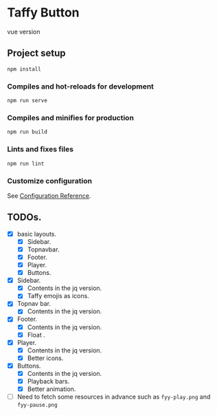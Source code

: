 # Taffy Button
vue version
## Project setup
```
npm install
```

### Compiles and hot-reloads for development
```
npm run serve
```

### Compiles and minifies for production
```
npm run build
```

### Lints and fixes files
```
npm run lint
```

### Customize configuration
See [Configuration Reference](https://cli.vuejs.org/config/).

## TODOs.
- [x] basic layouts.
  - [x] Sidebar.
  - [x] Topnavbar.
  - [x] Footer.
  - [x] Player.
  - [x] Buttons.
- [x] Sidebar.
  - [x] Contents in the jq version.
  - [x] Taffy emojis as icons.
- [x] Topnav bar.
  - [x] Contents in the jq version.
- [x] Footer.
  - [x] Contents in the jq version.
  - [x] Float .
- [x] Player.
  - [x] Contents in the jq version.
  - [x] Better icons.
- [x] Buttons.
  - [x] Contents in the jq version.
  - [x] Playback bars.
  - [x] Better animation.

- [ ] Need to fetch some resources in advance such as `fyy-play.png` and `fyy-pause.png` 